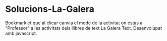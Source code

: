 Solucions-La-Galera
===================

Bookmarklet que al clicar canvia el mode de la activitat on estàs a "Professor" a les activitats dels llibres de text La Galera Text.  Desenvolupat amb javascript.